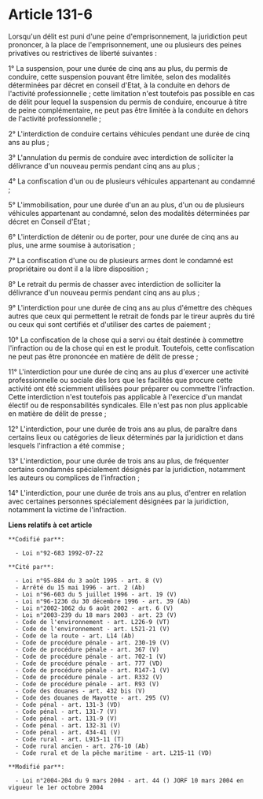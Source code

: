 # Article 131-6

Lorsqu'un délit est puni d'une peine d'emprisonnement, la juridiction peut prononcer, à la place de l'emprisonnement, une ou
plusieurs des peines privatives ou restrictives de liberté suivantes :

1° La suspension, pour une durée de cinq ans au plus, du permis de conduire, cette suspension pouvant être limitée, selon des
modalités déterminées par décret en conseil d'Etat, à la conduite en dehors de l'activité professionnelle ; cette limitation
n'est toutefois pas possible en cas de délit pour lequel la suspension du permis de conduire, encourue à titre de peine
complémentaire, ne peut pas être limitée à la conduite en dehors de l'activité professionnelle ;

2° L'interdiction de conduire certains véhicules pendant une durée de cinq ans au plus ;

3° L'annulation du permis de conduire avec interdiction de solliciter la délivrance d'un nouveau permis pendant cinq ans au
plus ;

4° La confiscation d'un ou de plusieurs véhicules appartenant au condamné ;

5° L'immobilisation, pour une durée d'un an au plus, d'un ou de plusieurs véhicules appartenant au condamné, selon des
modalités déterminées par décret en Conseil d'Etat ;

6° L'interdiction de détenir ou de porter, pour une durée de cinq ans au plus, une arme soumise à autorisation ;

7° La confiscation d'une ou de plusieurs armes dont le condamné est propriétaire ou dont il a la libre disposition ;

8° Le retrait du permis de chasser avec interdiction de solliciter la délivrance d'un nouveau permis pendant cinq ans au
plus ;

9° L'interdiction pour une durée de cinq ans au plus d'émettre des chèques autres que ceux qui permettent le retrait de fonds
par le tireur auprès du tiré ou ceux qui sont certifiés et d'utiliser des cartes de paiement ;

10° La confiscation de la chose qui a servi ou était destinée à commettre l'infraction ou de la chose qui en est le produit.
Toutefois, cette confiscation ne peut pas être prononcée en matière de délit de presse ;

11° L'interdiction pour une durée de cinq ans au plus d'exercer une activité professionnelle ou sociale dès lors que les
facilités que procure cette activité ont été sciemment utilisées pour préparer ou commettre l'infraction. Cette interdiction
n'est toutefois pas applicable à l'exercice d'un mandat électif ou de responsabilités syndicales. Elle n'est pas non plus
applicable en matière de délit de presse ;

12° L'interdiction, pour une durée de trois ans au plus, de paraître dans certains lieux ou catégories de lieux déterminés
par la juridiction et dans lesquels l'infraction a été commise ;

13° L'interdiction, pour une durée de trois ans au plus, de fréquenter certains condamnés spécialement désignés par la
juridiction, notamment les auteurs ou complices de l'infraction ;

14° L'interdiction, pour une durée de trois ans au plus, d'entrer en relation avec certaines personnes spécialement désignées
par la juridiction, notamment la victime de l'infraction.

**Liens relatifs à cet article**

	**Codifié par**:

	  - Loi n°92-683 1992-07-22

	**Cité par**:

	  - Loi n°95-884 du 3 août 1995 - art. 8 (V)
	  - Arrêté du 15 mai 1996 - art. 2 (Ab)
	  - Loi n°96-603 du 5 juillet 1996 - art. 19 (V)
	  - Loi n°96-1236 du 30 décembre 1996 - art. 39 (Ab)
	  - Loi n°2002-1062 du 6 août 2002 - art. 6 (V)
	  - Loi n°2003-239 du 18 mars 2003 - art. 23 (V)
	  - Code de l'environnement - art. L226-9 (VT)
	  - Code de l'environnement - art. L521-21 (V)
	  - Code de la route - art. L14 (Ab)
	  - Code de procédure pénale - art. 230-19 (V)
	  - Code de procédure pénale - art. 367 (V)
	  - Code de procédure pénale - art. 702-1 (V)
	  - Code de procédure pénale - art. 777 (VD)
	  - Code de procédure pénale - art. R147-1 (V)
	  - Code de procédure pénale - art. R332 (V)
	  - Code de procédure pénale - art. R93 (V)
	  - Code des douanes - art. 432 bis (V)
	  - Code des douanes de Mayotte - art. 295 (V)
	  - Code pénal - art. 131-3 (VD)
	  - Code pénal - art. 131-7 (V)
	  - Code pénal - art. 131-9 (V)
	  - Code pénal - art. 132-31 (V)
	  - Code pénal - art. 434-41 (V)
	  - Code rural - art. L915-11 (T)
	  - Code rural ancien - art. 276-10 (Ab)
	  - Code rural et de la pêche maritime - art. L215-11 (VD)

	**Modifié par**:

	  - Loi n°2004-204 du 9 mars 2004 - art. 44 () JORF 10 mars 2004 en vigueur le 1er octobre 2004
